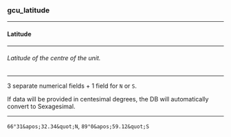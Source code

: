 ### gcu_latitude



------
#### Latitude



------
###### Latitude of the centre of the unit.



------
3 separate numerical fields + 1 field for `N` or `S`.

If data will be provided in centesimal degrees, the DB will automatically convert to Sexagesimal.



------
`66°31&apos;32.34&quot;N`, `89°0&apos;59.12&quot;S`